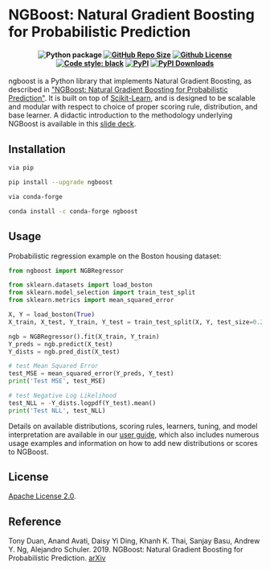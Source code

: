 # NGBoost: Natural Gradient Boosting for Probabilistic Prediction

<h4 align="center">

![Python package](https://github.com/stanfordmlgroup/ngboost/workflows/Python%20package/badge.svg)
[![GitHub Repo Size](https://img.shields.io/github/repo-size/stanfordmlgroup/ngboost?label=Repo+Size)](https://github.com/stanfordmlgroup/ngboost/graphs/contributors)
[![Github License](https://img.shields.io/badge/License-Apache%202.0-blue.svg)](https://opensource.org/licenses/Apache-2.0)
[![Code style: black](https://img.shields.io/badge/code%20style-black-000000.svg)](https://github.com/psf/black)
[![PyPI](https://img.shields.io/pypi/v/ngboost?logo=pypi&logoColor=white)](https://pypi.org/project/ngboost)
[![PyPI Downloads](https://img.shields.io/pypi/dm/ngboost?logo=icloud&logoColor=white)](https://pypistats.org/packages/ngboost)

</h4>

ngboost is a Python library that implements Natural Gradient Boosting, as described in ["NGBoost: Natural Gradient Boosting for Probabilistic Prediction"](https://stanfordmlgroup.github.io/projects/ngboost/). It is built on top of [Scikit-Learn](https://scikit-learn.org/stable/), and is designed to be scalable and modular with respect to choice of proper scoring rule, distribution, and base learner. A didactic introduction to the methodology underlying NGBoost is available in this [slide deck](https://docs.google.com/presentation/d/1Tn23Su0ygR6z11jy3xVNiLGv0ggiUQue/edit?usp=share_link&ouid=102290675300480810195&rtpof=true&sd=true).

## Installation

```sh
via pip

pip install --upgrade ngboost

via conda-forge

conda install -c conda-forge ngboost
```

## Usage

Probabilistic regression example on the Boston housing dataset:

```python
from ngboost import NGBRegressor

from sklearn.datasets import load_boston
from sklearn.model_selection import train_test_split
from sklearn.metrics import mean_squared_error

X, Y = load_boston(True)
X_train, X_test, Y_train, Y_test = train_test_split(X, Y, test_size=0.2)

ngb = NGBRegressor().fit(X_train, Y_train)
Y_preds = ngb.predict(X_test)
Y_dists = ngb.pred_dist(X_test)

# test Mean Squared Error
test_MSE = mean_squared_error(Y_preds, Y_test)
print('Test MSE', test_MSE)

# test Negative Log Likelihood
test_NLL = -Y_dists.logpdf(Y_test).mean()
print('Test NLL', test_NLL)
```

Details on available distributions, scoring rules, learners, tuning, and model interpretation are available in our [user guide](https://stanfordmlgroup.github.io/ngboost/intro.html), which also includes numerous usage examples and information on how to add new distributions or scores to NGBoost.

## License

[Apache License 2.0](https://github.com/stanfordmlgroup/ngboost/blob/master/LICENSE).

## Reference

Tony Duan, Anand Avati, Daisy Yi Ding, Khanh K. Thai, Sanjay Basu, Andrew Y. Ng, Alejandro Schuler. 2019.
NGBoost: Natural Gradient Boosting for Probabilistic Prediction.
[arXiv](https://arxiv.org/abs/1910.03225)
